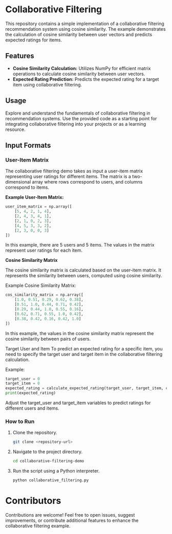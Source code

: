 # Collaborative Filtering

This repository contains a simple implementation of a collaborative filtering recommendation system using cosine similarity. The example demonstrates the calculation of cosine similarity between user vectors and predicts expected ratings for items.

## Features

- **Cosine Similarity Calculation:** Utilizes NumPy for efficient matrix operations to calculate cosine similarity between user vectors.
- **Expected Rating Prediction:** Predicts the expected rating for a target item using collaborative filtering.

## Usage

Explore and understand the fundamentals of collaborative filtering in recommendation systems. Use the provided code as a starting point for integrating collaborative filtering into your projects or as a learning resource.

## Input Formats

### User-Item Matrix

The collaborative filtering demo takes as input a user-item matrix representing user ratings for different items. The matrix is a two-dimensional array where rows correspond to users, and columns correspond to items.

**Example User-Item Matrix:**

```python
user_item_matrix = np.array([
    [5, 4, 2, 1, 4],
    [2, 4, 3, 4, 1],
    [2, 1, 0, 2, 3],
    [4, 5, 3, 3, 2],
    [2, 3, 0, 0, 3]
])
```

In this example, there are 5 users and 5 items. The values in the matrix represent user ratings for each item.

**Cosine Similarity Matrix**

The cosine similarity matrix is calculated based on the user-item matrix. It represents the similarity between users, computed using cosine similarity.

Example Cosine Similarity Matrix:

```python
cos_similarity_matrix = np.array([
    [1.0, 0.51, 0.29, 0.62, 0.38],
    [0.51, 1.0, 0.44, 0.71, 0.42],
    [0.29, 0.44, 1.0, 0.55, 0.16],
    [0.62, 0.71, 0.55, 1.0, 0.42],
    [0.38, 0.42, 0.16, 0.42, 1.0]
])
```

In this example, the values in the cosine similarity matrix represent the cosine similarity between pairs of users.

Target User and Item
To predict an expected rating for a specific item, you need to specify the target user and target item in the collaborative filtering calculation.

Example:

```python
target_user = 0
target_item = 0
expected_rating = calculate_expected_rating(target_user, target_item, cos_similarity_matrix, user_item_matrix)
print(expected_rating)
```

Adjust the target_user and target_item variables to predict ratings for different users and items.

### How to Run

1. Clone the repository.

   ```bash
   git clone <repository-url>
   ```

2. Navigate to the project directory.
   ```bash
   cd collaborative-filtering-demo
   ```
3. Run the script using a Python interpreter.
   ```bash
   python collaborative_filtering.py
   ```

# Contributors

Contributions are welcome! Feel free to open issues, suggest improvements, or contribute additional features to enhance the collaborative filtering example.
